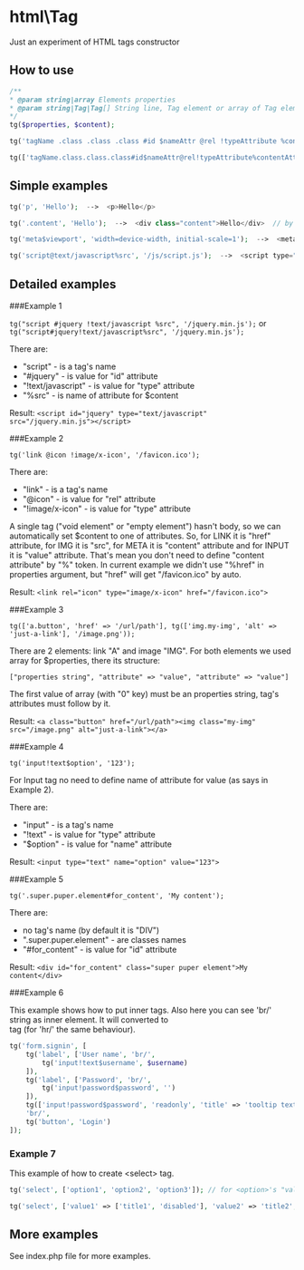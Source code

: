 html\Tag
========

Just an experiment of HTML tags constructor

How to use
----------

```php
/**
* @param string|array Elements properties
* @param string|Tag|Tag[] String line, Tag element or array of Tag elements
*/
tg($properties, $content);
```

```php
tg('tagName .class .class .class #id $nameAttr @rel !typeAttribute %contentAttribute', 'content of tag or attribute');
```

```php
tg(['tagName.class.class.class#id$nameAttr@rel!typeAttribute%contentAttribute', 'attr' => 'value'], 'content of tag or attribute');
```

Simple examples
---------------

```php
tg('p', 'Hello');  -->  <p>Hello</p>

tg('.content', 'Hello');  -->  <div class="content">Hello</div>  // by default a tag's name is "DIV"

tg('meta$viewport', 'width=device-width, initial-scale=1');  -->  <meta name="viewport" content="width=device-width, initial-scale=1">

tg('script@text/javascript%src', '/js/script.js');  -->  <script type="text/javascript" src="/js/script.js"></script>
```

Detailed examples
-----------------

###Example 1

```tg("script #jquery !text/javascript %src", '/jquery.min.js');``` or ```tg("script#jquery!text/javascript%src", '/jquery.min.js');``` 

There are:

 - "script" - is a tag's name
 - "#jquery" - is value for "id" attribute
 - "!text/javascript" - is value for "type" attribute
 - "%src" - is name of attribute for $content
     
Result: ```<script id="jquery" type="text/javascript" src="/jquery.min.js"></script>``` 
    
###Example 2

```tg('link @icon !image/x-icon', '/favicon.ico');```

There are:

 - "link" - is a tag's name
 - "@icon" - is value for "rel" attribute
 - "!image/x-icon" - is value for "type" attribute
 
A single tag ("void element" or "empty element") hasn't body, so we can automatically set $content to one of attributes.
So, for LINK it is "href" attribute, for IMG it is "src", for META it is "content" attribute
and for INPUT it is "value" attribute. That's mean you don't need to define "content attribute" by "%" token.
In current example we didn't use "%href" in properties argument, but "href" will get "/favicon.ico" by auto. 
  
Result: ```<link rel="icon" type="image/x-icon" href="/favicon.ico">```
        
###Example 3

```tg(['a.button', 'href' => '/url/path'], tg(['img.my-img', 'alt' => 'just-a-link'], '/image.png'));```

There are 2 elements: link "A" and image "IMG". For both elements we used array for $properties, there its structure:

```["properties string", "attribute" => "value", "attribute" => "value"]```

The first value of array (with "0" key) must be an properties string, tag's attributes must follow by it.

Result: ```<a class="button" href="/url/path"><img class="my-img" src="/image.png" alt="just-a-link"></a>```

###Example 4
 
```tg('input!text$option', '123');```

For Input tag no need to define name of attribute for value (as says in Example 2).

There are:

 - "input" - is a tag's name
 - "!text" - is value for "type" attribute
 - "$option" - is value for "name" attribute

Result: ```<input type="text" name="option" value="123">```

###Example 5

```tg('.super.puper.element#for_content', 'My content');```

There are:
 
 - no tag's name (by default it is "DIV")
 - ".super.puper.element" - are classes names
 - "#for_content" - is value for "id" attribute

Result: ```<div id="for_content" class="super puper element">My content</div>```

###Example 6

This example shows how to put inner tags. Also here you can see 'br/' string as inner element.
It will converted to <br> tag (for 'hr/' the same behaviour).

```php
tg('form.signin', [
    tg('label', ['User name', 'br/',
        tg('input!text$username', $username)
    ]),
    tg('label', ['Password', 'br/',
        tg('input!password$password', '')
    ]),
    tg(['input!password$password', 'readonly', 'title' => 'tooltip text'], 'Only for read'),
    'br/',
    tg('button', 'Login')
]);
```

### Example 7

This example of how to create &lt;select&gt; tag.

```php
tg('select', ['option1', 'option2', 'option3']); // for <option>'s "value" attribute will used key of array element

tg('select', ['value1' => ['title1', 'disabled'], 'value2' => 'title2', 'value3' => ['title3', 'selected'] ]);
```

More examples
-------------

See index.php file for more examples.
